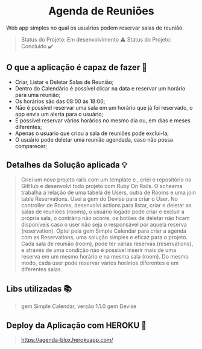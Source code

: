 <h1 align="center"> Agenda de Reuniões </h1>
<p align="justify"> Web app simples no qual os usuários podem reservar salas de reunião. </p>

> Status do Projeto: Em desenvolvimento :warning:
> Status do Projeto: Concluido :heavy_check_mark:


## O que a aplicação é capaz de fazer :checkered_flag:
- Criar, Listar e Deletar Salas de Reuniāo;
- Dentro do Calendário é possível clicar na data e reservar um horário para uma reunião;
- Os horários são das 08:00 às 18:00;
- Nāo é possível reservar uma sala em um horário que já foi reservado, o app envia um alerta para o usuário;
- É possível reservar vários horários no mesmo dia ou, em dias e meses diferentes;
- Apenas o usuário que criou a sala de reuniões pode exclui-la;
- O usuário pode deletar uma reunião agendada, caso não possa comparecer;


## Detalhes da Solução aplicada :bulb:

> Criei um novo projeto rails com um template e , criei o repositório no GitHub e desenvolvi todo projeto com Ruby On Rails.
> O scheema trabalha a relação de uma tabela de Users, outra de Rooms e uma join table Reservations. Usei a gem do Devise para criar o User.
> No controller de Rooms, desenvolvi actions para listar, criar e deletar as salas de reuniões (rooms), o usuário logado pode criar e excluir a própria sala, o contrário não ocorre, os botões de deletar não ficam disponíveis caso o user não seja o responsável por aquela reserva (reservation).
> Optei pela gem Simple Calendar para criar a agenda com as Reservations, uma solução simples e eficaz para o projeto.
> Cada sala de reuniāo (room), pode ter várias reservas (reservations), e através de uma condição nāo é possível inserir mais de uma reserva em um mesmo horário e na mesma sala (room).
> Do mesmo modo, cada user pode reservar vários horários diferentes e em diferentes salas.

## Libs utilizadas :books:

> gem Simple Calendar, versão 1.1.0
> gem Devise

## Deploy da Aplicação com HEROKU :dash:

> https://agenda-blox.herokuapp.com/

